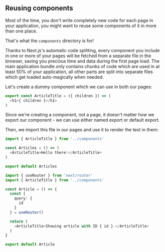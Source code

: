## Reusing components

Most of the time, you don't write completely new code for each page in your application, 
you might want to reuse some components of it in more than one place. 

That's what the `components` directory is for! 

Thanks to Next.js's automatic code splitting, every component you include in one or more of your pages 
will be fetched from a separate file in the browser, saving you precious time and data during the first page load.
The main application bundle only contains chunks of code which are used in at least 50% of your application, 
all other parts are split into separate files which get loaded auto-magically when needed.

Let's create a dummy component which we can use in both our pages: 

```typescript jsx
export const ArticleTitle = ({ children }) => (
  <h1>{ children }</h1>
)
```

Since we're creating a component, not a page, it doesn't matter how we export our component - 
we can use either named export or default export.

Then, we import this file in our pages and use it to render the text in them: 

```typescript jsx
import { ArticleTitle } from '../components'

const Articles = () => (
  <ArticleTitle>Hello there!</ArticleTitle>
)

export default Articles
```

```typescript jsx
import { useRouter } from 'next/router'
import { ArticleTitle } from '../components'

const Article = () => {
  const {
    query: {
      id
    } 
  } = useRouter()

  return (
    <ArticleTitle>Showing article with ID { id }.</ArticleTitle>
  )
}

export default Article
```
